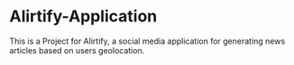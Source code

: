 # Alirtify-Application
This is a Project for Alirtify, a social media application for generating news articles based on users geolocation.

